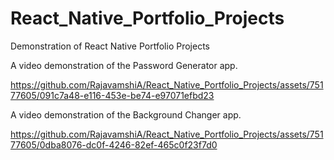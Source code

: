 # React_Native_Portfolio_Projects
Demonstration of React Native Portfolio Projects 



A video demonstration of the Password Generator app.

https://github.com/RajavamshiA/React_Native_Portfolio_Projects/assets/75177605/091c7a48-e116-453e-be74-e97071efbd23





A video demonstration of the Background Changer app.


https://github.com/RajavamshiA/React_Native_Portfolio_Projects/assets/75177605/0dba8076-dc0f-4246-82ef-465c0f23f7d0

